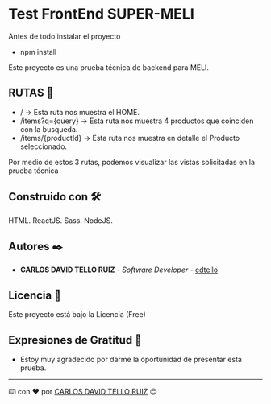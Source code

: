 # Test FrontEnd SUPER-MELI

Antes de todo instalar el proyecto
* npm install

Este proyecto es una prueba técnica de backend para MELI.

## RUTAS 🚀
* /                     -> Esta ruta nos muestra el HOME. 
* /items?q={query}      -> Esta ruta nos muestra 4 productos que coinciden con la busqueda.
* /items/{productId}    -> Esta ruta nos muestra en detalle el Producto seleccionado.

Por medio de estos 3 rutas, podemos visualizar las vistas solicitadas en la prueba técnica


## Construido con 🛠️

HTML.
ReactJS.
Sass.
NodeJS.

## Autores ✒️

* **CARLOS DAVID TELLO RUIZ** - *Software Developer* - [cdtello](https://github.com/cdtello)
 

## Licencia 📄

Este proyecto está bajo la Licencia (Free)

## Expresiones de Gratitud 🎁

* Estoy muy agradecido por darme la oportunidad de presentar esta prueba.



---
⌨️ con ❤️ por [CARLOS DAVID TELLO RUIZ](https://github.com/cdtello) 😊
